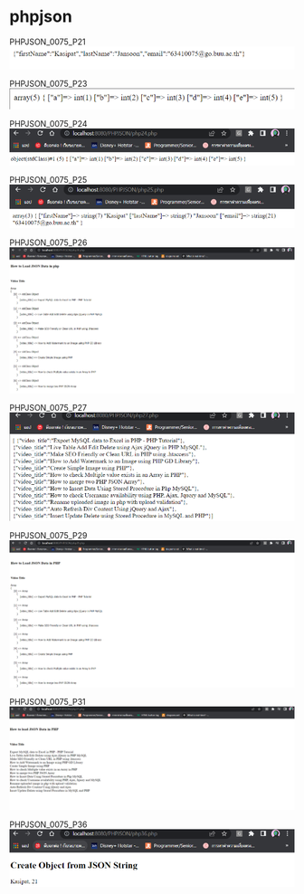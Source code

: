 # phpjson
PHPJSON_0075_P21
![alt text](https://github.com/kasipat456/phpjson/blob/main/Picture/php21.png)

PHPJSON_0075_P23
![alt text](https://github.com/kasipat456/phpjson/blob/main/Picture/php23.png)

PHPJSON_0075_P24
![alt text](https://github.com/kasipat456/phpjson/blob/main/Picture/php24.png)

PHPJSON_0075_P25
![alt text](https://github.com/kasipat456/phpjson/blob/main/Picture/php25.png)

PHPJSON_0075_P26
![alt text](https://github.com/kasipat456/phpjson/blob/main/Picture/php26.png)

PHPJSON_0075_P27
![alt text](https://github.com/kasipat456/phpjson/blob/main/Picture/php27.png)

PHPJSON_0075_P29
![alt text](https://github.com/kasipat456/phpjson/blob/main/Picture/php29.png)

PHPJSON_0075_P31
![alt text](https://github.com/kasipat456/phpjson/blob/main/Picture/php31.png)

PHPJSON_0075_P36
![alt text](https://github.com/kasipat456/phpjson/blob/main/Picture/php36.png)



